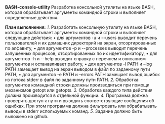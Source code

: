**BASH-console-utility**
Разработка консольной утилиты на языке BASH, которая обрабатывает аргументы командной строки и выполняет определенные действия.

**План выполнения:**
*1.* Разработать консольную утилиту на языке BASH, которая обрабатывает аргументы командной строки и выполняет следующие действия:
• для аргументов -u и --users выводит перечень пользователей и их домашних директорий на экран, отсортированных по алфавиту,
• для аргументов -p и --processes выводит перечень запущенных процессов, отсортированных по их идентификатору,
• для аргументов -h и --help выводит справку с перечнем и описанием аргументов и останавливает работу,
• для аргументов -l PATH и –log PATH замещает вывод на экран выводом в файл по заданному пути PATH,
• для аргументов -e PATH и –errors PATH замещает вывод ошибок из потока stderr в файл по заданному пути PATH.
*2.* Обработка аргументов командной строки должны производиться при  помощи механизмов getopt или getopts.
*3.* Обработка каждого типа действия должна производится в отдельной функции.
*4.* Программа должна проверять доступ к пути и выводить соответствующие сообщения об ошибках. При этом программа должна фильтровать или обрабатывать выводы в stderr используемых команд.
*5.* Задание должно быть выложено на github.
